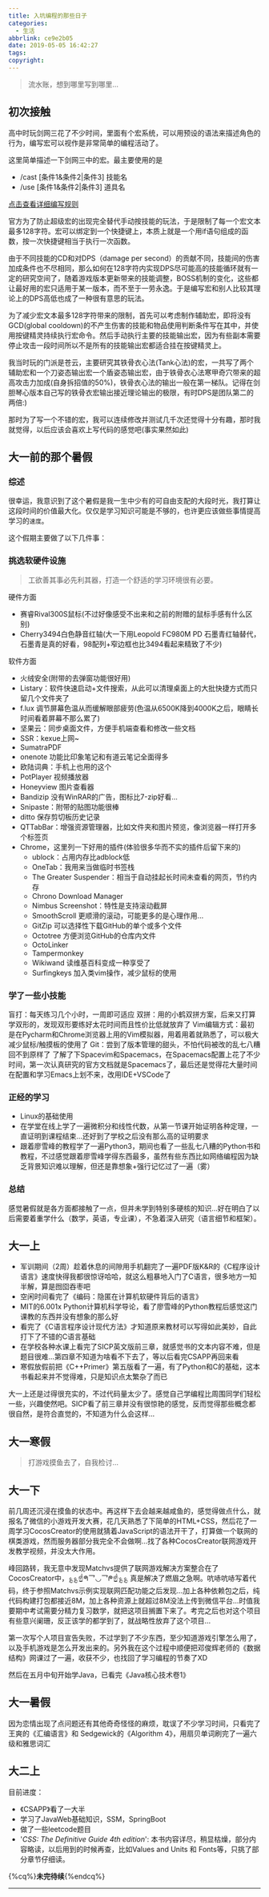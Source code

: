 ```yaml
---
title: 入坑编程的那些日子
categories:
  - 生活
abbrlink: ce9e2b05
date: 2019-05-05 16:42:27
tags:
copyright:
---
```

> 流水账，想到哪里写到哪里...
<!-- more -->

## 初次接触

高中时玩剑网三花了不少时间，里面有个宏系统，可以用预设的语法来描述角色的行为，编写宏可以视作是非常简单的编程活动了。

这里简单描述一下剑网三中的宏。最主要使用的是

- /cast [条件1&条件2|条件3] 技能名
- /use [条件1&条件2|条件3] 道具名

[点击查看详细编写规则](http://jx3.17173.com/content/06102017/100225634.shtml)

官方为了防止超级宏的出现完全替代手动按技能的玩法，于是限制了每一个宏文本最多128字符。宏可以绑定到一个快捷键上，本质上就是一个用if语句组成的函数，按一次快捷键相当于执行一次函数。

由于不同技能的CD和对DPS（damage per second）的贡献不同，技能间的伤害加成条件也不尽相同，那么如何在128字符内实现DPS尽可能高的技能循环就有一定的研究空间了，随着游戏版本更新带来的技能调整，BOSS机制的变化，这些都让最好用的宏只适用于某一版本，而不至于一劳永逸。于是编写宏和别人比较其理论上的DPS高低也成了一种很有意思的玩法。 

为了减少宏文本最多128字符带来的限制，首先可以考虑制作辅助宏，即将没有GCD(global cooldown)的不产生伤害的技能和物品使用判断条件写在其中，并使用按键精灵持续执行宏命令。然后手动执行主要的技能输出宏，因为有些副本需要停止攻击一段时间所以不是所有的技能输出宏都适合挂在按键精灵上。

我当时玩的门派是苍云，主要研究其铁骨衣心法(Tank心法)的宏，一共写了两个辅助宏和一个刀姿态输出宏一个盾姿态输出宏，由于铁骨衣心法寒甲奇穴带来的超高攻击力加成(自身拆招值的50%)，铁骨衣心法的输出一般在第一梯队。记得在剑胆琴心版本自己写的铁骨衣宏输出接近理论输出的极限，有时DPS是团队第二的两倍:)

那时为了写一个不错的宏，我可以连续修改并测试几千次还觉得十分有趣，那时我就觉得，以后应该会喜欢上写代码的感觉吧(事实果然如此)

## 大一前的那个暑假

### 综述

很幸运，我意识到了这个暑假是我一生中少有的可自由支配的大段时光，我打算让这段时间的价值最大化。仅仅是学习知识可能是不够的，也许更应该做些事情提高学习的`速度`。

这个假期主要做了以下几件事：

### 挑选软硬件设施

> 工欲善其事必先利其器，打造一个舒适的学习环境很有必要。

硬件方面

- 赛睿Rival300S鼠标(不过好像感受不出来和之前的附赠的鼠标手感有什么区别)
- Cherry3494白色静音红轴(大一下用Leopold FC980M PD 石墨青红轴替代，石墨青是真的好看，98配列+窄边框也比3494看起来精致了不少)
  
软件方面

- 火绒安全(附带的去弹窗功能很好用)
- Listary：软件快速启动+文件搜索，从此可以清理桌面上的大批快捷方式而只留几个文件夹了
- f.lux 调节屏幕色温从而缓解眼部疲劳(色温从6500K降到4000K之后，眼睛长时间看着屏幕不那么累了)
- 坚果云：同步桌面文件，方便手机端查看和修改一些文档
- SSR：kexue上网~
- SumatraPDF
- onenote 功能比印象笔记和有道云笔记全面得多
- 欧陆词典：手机上也用的这个
- PotPlayer 视频播放器
- Honeyview 图片查看器
- Bandizip 没有WinRAR的广告，图标比7-zip好看...
- Snipaste：附带的贴图功能很棒
- ditto 保存剪切板历史记录
- QTTabBar：增强资源管理器，比如文件夹和图片预览，像浏览器一样打开多个标签页
- Chrome，这里列一下好用的插件(体验很多华而不实的插件后留下来的)
  - ublock：占用内存比adblock低
  - OneTab：我用来当做临时书签栈
  - The Greater Suspender：相当于自动挂起长时间未查看的网页，节约内存
  - Chrono Download Manager
  - Nimbus Screenshot：特性是支持滚动截屏
  - SmoothScroll 更顺滑的滚动，可能更多的是心理作用...
  - GitZip 可以选择性下载GitHub的单个或多个文件
  - Octotree 方便浏览GitHub的仓库内文件
  - OctoLinker
  - Tampermonkey
  - Wikiwand 读维基百科变成一种享受了
  - Surfingkeys 加入类vim操作，减少鼠标的使用

### 学了一些小技能

盲打：每天练习几个小时，一周即可适应
双拼：用的小鹤双拼方案，后来又打算学双形的，发现双形要练好太花时间而且性价比低就放弃了
Vim编辑方式：最初是在Pycharm和Chrome浏览器上用的Vim模拟器，用着用着就熟悉了，可以极大减少鼠标/触摸板的使用了
Git：尝到了版本管理的甜头，不怕代码被改的乱七八糟回不到原样了
了解了下Spacevim和Spacemacs，在Spacemacs配置上花了不少时间，第一次认真研究的官方文档就是Spacemacs了，最后还是觉得花大量时间在配置和学习Emacs上划不来，改用IDE+VSCode了

### 正经的学习

- Linux的基础使用
- 在学堂在线上学了一遍微积分和线性代数，从第一节课开始证明各种定理，一直证明到课程结束…还好到了学校之后没有那么高的证明要求
- 跟着廖雪峰的教程学了一遍Python3，期间也看了一些乱七八糟的Python书和教程，不过感觉跟着廖雪峰学得东西最多，虽然有些东西比如网络编程因为缺乏背景知识难以理解，但还是靠想象+强行记忆过了一遍（雾）

### 总结

感觉暑假就是各方面都接触了一点，但并未学到特别多硬核的知识…好在明白了以后需要着重学什么（数学，英语，专业课），不急着深入研究（语言细节和框架）。

## 大一上

- 军训期间（2周）趁着休息的间隙用手机翻完了一遍PDF版K&R的《C程序设计语言》速度快得我都很惊讶哈哈，就这么粗暴地入门了C语言，很多地方一知半解，算是囫囵吞枣吧
- 空闲时间看完了《编码：隐匿在计算机软硬件背后的语言》
- MIT的6.001x Python计算机科学导论，看了廖雪峰的Python教程后感觉这门课教的东西并没有想象的那么好
- 看完了《C语言程序设计现代方法》才知道原来教材可以写得如此美妙，自此打下了不错的C语言基础
- 在学校各种水课上看完了SICP英文版前三章，就感觉书的文本内容不难，但是题目很难…第四章不知道为啥看不下去了，等以后看完CSAPP再回来看
- 寒假放假前把《C++Primer》第五版看了一遍，有了Python和C的基础，这本书看起来并不觉得难，只是知识点太繁杂了而已

大一上还是过得很充实的，不过代码量太少了。感觉自己学编程比周围同学们轻松一些，兴趣使然吧。SICP看了前三章并没有很惊艳的感觉，反而觉得那些概念都很自然，是符合直觉的，不知道为什么会这样…

## 大一寒假

> 打游戏摸鱼去了，自我检讨…

## 大一下

前几周还沉浸在摸鱼的状态中。再这样下去会越来越咸鱼的，感觉得做点什么，就报名了微信的小游戏开发大赛，花几天熟悉了下简单的HTML+CSS，然后花了一周学习CocosCreator的使用就猜着JavaScript的语法开干了，打算做一个联网的棋类游戏，然而服务器部分我完全不会做啊…找了各种CocosCreator联网游戏开发教学视频，并没太大作用。

峰回路转，我无意中发现Matchvs提供了联网游戏解决方案整合在了CocosCreator中，؏؏☝ᖗ乛◡乛ᖘ☝؏؏ 真是解决了燃眉之急啊。吭哧吭哧写着代码，终于参照Matchvs示例实现联网匹配功能之后发现…加上各种依赖包之后，纯代码构建打包都接近8M，加上各种资源上就超过8M没法上传到微信平台…时值我要期中考试需要分精力复习数学，就把这项目搁置下来了。考完之后也对这个项目有些意兴阑珊，反正该学的都学到了，就战略性放弃了这个项目…

第一次写个人项目宣告失败，不过学到了不少东西，至少知道游戏引擎怎么用了，以及手机游戏是怎么开发出来的。另外我在这个过程中顺便把邓俊辉老师的《数据结构》网课过了一遍，收获不少，也找回了学习编程的节奏了XD

然后在五月中旬开始学Java，已看完《Java核心技术卷1》

## 大一暑假

因为恋情出现了点问题还有其他奇奇怪怪的麻烦，耽误了不少学习时间，只看完了王爽的《汇编语言》和 Sedgewick的《Algorithm 4》，用扇贝单词刷完了一遍六级和雅思词汇

## 大二上

目前进度：

- 《CSAPP》看了一大半
- 学习了JavaWeb基础知识，SSM，SpringBoot
- 做了一些leetcode题目
- '*CSS: The Definitive Guide 4th edition*': 本书内容详尽，稍显枯燥，部分内容略读，以后用到的时候再查，比如Values and Units 和 Fonts等，只挑了部分章节仔细读。

{%cq%}**未完待续**{%endcq%}

<hr />